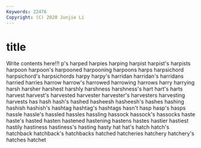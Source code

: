 ```yaml
---
Keywords: 22476
Copyright: (C) 2020 Junjie Li
---
```


# title

Write contents here!!!
p's 
harped 
harpies 
harping 
harpist 
harpist's 
harpists
harpoon 
harpoon's 
harpooned 
harpooning 
harpoons 
harps 
harpsichord 
harpsichord's 
harpsichords 
harpy
harpy's 
harridan 
harridan's 
harridans 
harried 
harries 
harrow 
harrow's 
harrowed 
harrowing
harrows 
harry 
harrying 
harsh 
harsher 
harshest 
harshly 
harshness 
harshness's 
hart
hart's 
harts 
harvest 
harvest's 
harvested 
harvester 
harvester's 
harvesters 
harvesting 
harvests
has 
hash 
hash's 
hashed 
hasheesh 
hasheesh's 
hashes 
hashing 
hashish 
hashish's
hashtag 
hashtag's 
hashtags 
hasn't 
hasp 
hasp's 
hasps 
hassle 
hassle's 
hassled
hassles 
hassling 
hassock 
hassock's 
hassocks 
haste 
haste's 
hasted 
hasten 
hastened
hastening 
hastens 
hastes 
hastier 
hastiest 
hastily 
hastiness 
hastiness's 
hasting 
hasty
hat 
hat's 
hatch 
hatch's 
hatchback 
hatchback's 
hatchbacks 
hatched 
hatcheries 
hatchery
hatchery's 
hatches 
hatchet 
